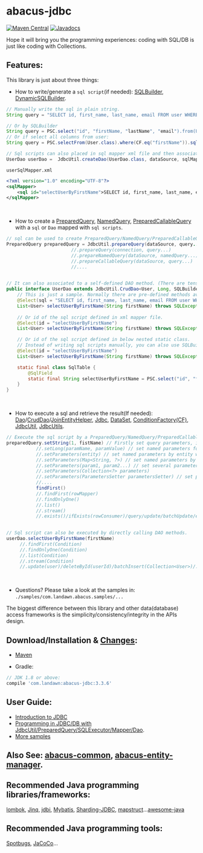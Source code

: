 # abacus-jdbc

[![Maven Central](https://img.shields.io/maven-central/v/com.landawn/abacus-jdbc.svg)](https://maven-badges.herokuapp.com/maven-central/com.landawn/abacus-jdbc/)
[![Javadocs](https://img.shields.io/badge/javadoc-3.3.6-brightgreen.svg)](https://www.javadoc.io/doc/com.landawn/abacus-jdbc/3.3.6/index.html)

Hope it will bring you the programming experiences: coding with SQL/DB is just like coding with Collections.

## Features:

This library is just about three things:

*  How to write/generate a `sql script`(if needed): [SQLBuilder](https://htmlpreview.github.io/?https://github.com/landawn/abacus-jdbc/blob/master/docs/SQLBuilder_view.html), 
[DynamicSQLBuilder](https://htmlpreview.github.io/?https://github.com/landawn/abacus-jdbc/blob/master/docs/DynamicSQLBuilder_view.html).

```java
// Manually write the sql in plain string.
String query = "SELECT id, first_name, last_name, email FROM user WHERE first_Name = ?";

// Or by SQLBuilder
String query = PSC.select("id", "firstName, "lastName", "email").from(User.class).where(CF.eq("firstName")).sql();
// Or if select all columns from user:
String query = PSC.selectFrom(User.class).where(CF.eq("firstName")).sql();

// Sql scripts can also placed in sql mapper xml file and then associated with a DAO object.
UserDao userDao =  JdbcUtil.createDao(UserDao.class, dataSource, sqlMapper);
```
`userSqlMapper.xml`
```xml
<?xml version="1.0" encoding="UTF-8"?>
<sqlMapper>
	<sql id="selectUserByFirstName">SELECT id, first_name, last_name, email FROM user WHERE first_Name = ?</sql>
</sqlMapper>
```

<br />

*  How to create a [PreparedQuery](https://htmlpreview.github.io/?https://github.com/landawn/abacus-jdbc/blob/master/docs/PreparedQuery_view.html), 
[NamedQuery](https://htmlpreview.github.io/?https://github.com/landawn/abacus-jdbc/blob/master/docs/NamedQuery_view.html), 
[PreparedCallableQuery](https://htmlpreview.github.io/?https://github.com/landawn/abacus-jdbc/blob/master/docs/PreparedCallableQuery_view.html) with a `sql` or `Dao` mapped with `sql scripts`.

```java
// sql can be used to create PreparedQuery/NamedQuery/PreparedCallableQuery
PreparedQuery preparedQuery = JdbcUtil.prepareQuery(dataSource, query...); 
			            //.prepareQuery(connection, query...)		
			            //.prepareNamedQuery(dataSource, namedQuery...)									   
			            //.prepareCallableQuery(dataSource, query...)									   
			            //....										   
																		   

// It can also associated to a self-defined DAO method. (There are tens of most used predefined methods in DAO interfaces which be used without write single line of code).
public interface UserDao extends JdbcUtil.CrudDao<User, Long, SQLBuilder.PSC, UserDao>, JdbcUtil.JoinEntityHelper<User, SQLBuilder.PSC, UserDao> {
    // This is just a sample. Normally there are pre-defined methods available for this query: userDao.list(Condition cond).
    @Select(sql = "SELECT id, first_name, last_name, email FROM user WHERE first_Name = ?")
    List<User> selectUserByFirstName(String firstName) throws SQLException;
    
    // Or id of the sql script defined in xml mapper file.
    @Select(id = "selectUserByFirstName")
    List<User> selectUserByFirstName(String firstName) throws SQLException;

    // Or id of the sql script defined in below nested static class.
    // Instead of writing sql scripts manually, you can also use SQLBuilder/DynamicSQLBuilder to write sql scripts.
    @Select(id = "selectUserByFirstName")
    List<User> selectUserByFirstName(String firstName) throws SQLException;

    static final class SqlTable {
        @SqlField
        static final String selectUserByFirstName = PSC.select("id", "firstName, "lastName", "email").from(User.class).where(CF.eq("first")).sql();
    }
}

```
<br />

*  How to execute a sql and retrieve the result(If needed):
[Dao](https://htmlpreview.github.io/?https://github.com/landawn/abacus-jdbc/blob/master/docs/Dao_view.html)/[CrudDao](https://htmlpreview.github.io/?https://github.com/landawn/abacus-jdbc/blob/master/docs/CrudDao_view.html)/[JoinEntityHelper](https://htmlpreview.github.io/?https://github.com/landawn/abacus-jdbc/blob/master/docs/JoinEntityHelper_view.html), 
[Jdbc](https://htmlpreview.github.io/?https://github.com/landawn/abacus-jdbc/blob/master/docs/Jdbc_view.html),
[DataSet](https://htmlpreview.github.io/?https://github.com/landawn/abacus-jdbc/blob/master/docs/DataSet_view.html), 
[ConditionFactory(CF)](https://htmlpreview.github.io/?https://github.com/landawn/abacus-jdbc/blob/master/docs/ConditionFactory_view.html), 
[JdbcUtil](https://htmlpreview.github.io/?https://github.com/landawn/abacus-jdbc/blob/master/docs/JdbcUtil_view.html),
[JdbcUtils](https://htmlpreview.github.io/?https://github.com/landawn/abacus-jdbc/blob/master/docs/JdbcUtils_view.html).

```java
// Execute the sql script by a PreparedQuery/NamedQuery/PreparedCallableQuery
preparedQuery.setString(1, fistName) // Firstly set query parameters, if needed.
           //.setLong(paramName, paramValue) // set named parameters for NamedQuery or PreparedCallableQuery.
           //.setParameters(entity) // set named parameters by entity with getter/setter methods
           //.setParameters(Map<String, ?>) // set named parameters by Map
           //.setParameters(param1, param2...) // set several parameters in one line.
           //.setParameters(Collection<?> parameters)
           //.setParameters(ParametersSetter parametersSetter) // set parameters by functional interface. 
           //....  
           findFirst()
           //.findFirst(rowMapper)
           //.findOnlyOne()
           //.list()
           //.stream()
           //.exists()/ifExists(rowConsumer)/query/update/batchUpdate/execute/...
																		   

// Sql script can also be executed by directly calling DAO methods.
userDao.selectUserByFirstName(firstName)
     //.findFirst(Condition)
     //.findOnlyOne(Condition)
     //.list(Condition)
     //.stream(Condition)
     //.update(user)/deleteById(userId)/batchInsert(Collection<User>)/...

```
<br />

*  Questions? Please take a look at the samples in: `./samples/com.landawn.abacus.samples/...`

The biggest difference between this library and other data(database) access frameworks is the simplicity/consistency/integrity in the APIs design.


## Download/Installation & [Changes](https://github.com/landawn/abacus-jdbc/blob/master/CHANGES.md):

* [Maven](http://search.maven.org/#search%7Cga%7C1%7Cg%3A%22com.landawn%22)

* Gradle:
```gradle
// JDK 1.8 or above:
compile 'com.landawn:abacus-jdbc:3.3.6'
```

## User Guide:
* [Introduction to JDBC](https://www.javacodegeeks.com/2015/02/jdbc-tutorial.html)
* [Programming in JDBC/DB with JdbcUtil/PreparedQuery/SQLExecutor/Mapper/Dao](https://github.com/landawn/abacus-jdbc/wiki/Programming-in-RDBMS-with-Jdbc,-PreparedQuery,-SQLExecutor,-Mapper-and-Dao).
* [More samples](https://github.com/landawn/abacus-jdbc/tree/master/samples/com/landawn/abacus/samples)

## Also See: [abacus-common](https://github.com/landawn/abacus-common), [abacus-entity-manager](https://github.com/landawn/abacus-entity-manager).

## Recommended Java programming libraries/frameworks:
[lombok](https://github.com/rzwitserloot/lombok), 
[Jinq](https://github.com/my2iu/Jinq), 
[jdbi](https://github.com/jdbi/jdbi), 
[Mybatis](https://github.com/mybatis/mybatis-3), 
[Sharding-JDBC](https://github.com/apache/incubator-shardingsphere),
[mapstruct](https://github.com/mapstruct/mapstruct)...[awesome-java](https://github.com/akullpp/awesome-java#database)


## Recommended Java programming tools:
[Spotbugs](https://github.com/spotbugs/spotbugs), [JaCoCo](https://www.eclemma.org/jacoco/)...

